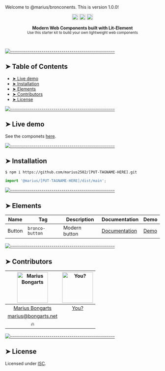 Welcome to @marius/bronconents. This is version 1.0.0!

<p align="center">
		<a href="https://david-dm.org/marius2502/WebStarter"><img alt="Dependencies" src="https://img.shields.io/david/marius2502/WebStarter.svg" height="20"/></a>
<a href="https://github.com/marius2502/WebStarter/graphs/contributors"><img alt="Contributors" src="https://img.shields.io/github/contributors/marius2502/WebStarter.svg" height="20"/></a>
<a href="https://github.com/badges/shields"><img alt="Coverage" src="https://img.shields.io/badge/custom-badge-f39f37.svg" height="20"/></a>
	</p>


<p align="center">
  <b>Modern Web Components built with Lit-Element</b></br>
  <sub>Use this starter kit to build your own lightweight web components<sub>
</p>

<br />



[![-----------------------------------------------------](https://raw.githubusercontent.com/andreasbm/readme/master/assets/lines/colored.png)](#table-of-contents)

## ➤ Table of Contents

* [➤ Live demo](#-live-demo)
* [➤ Installation](#-installation)
* [➤ Elements](#-elements)
* [➤ Contributors](#-contributors)
* [➤ License](#-license)


[![-----------------------------------------------------](https://raw.githubusercontent.com/andreasbm/readme/master/assets/lines/colored.png)](#live-demo)

## ➤ Live demo

See the componets [here](https://bongarts.net).


[![-----------------------------------------------------](https://raw.githubusercontent.com/andreasbm/readme/master/assets/lines/colored.png)](#installation)

## ➤ Installation

```
$ npm i https://github.com/marius2502/[PUT-TAGNAME-HERE].git
```

```javascript
import '@marius/[PUT-TAGNAME-HERE]/dist/main';
```


[![-----------------------------------------------------](https://raw.githubusercontent.com/andreasbm/readme/master/assets/lines/colored.png)](#elements)

## ➤ Elements


| Name   | Tag             | Description   | Documentation                                    | Demo                          |
|--------|-----------------|---------------|--------------------------------------------------|-------------------------------|
| Button | `bronco-button` | Modern button | [Documentation](https://github.com/marius2502/bronco-button) | [Demo](https://bongarts.net/) |



[![-----------------------------------------------------](https://raw.githubusercontent.com/andreasbm/readme/master/assets/lines/colored.png)](#contributors)

## ➤ Contributors
	

| [<img alt="Marius Bongarts" src="https://avatars2.githubusercontent.com/u/38838885?s=460&v=4" width="100">](https://bongarts.net/) | [<img alt="You?" src="https://joeschmoe.io/api/v1/random" width="100">](https://github.com/andreasbm/readme/blob/master/CONTRIBUTING.md) |
|:--------------------------------------------------:|:--------------------------------------------------:|
| [Marius Bongarts](https://bongarts.net/)         | [You?](https://github.com/andreasbm/readme/blob/master/CONTRIBUTING.md) |
| [marius@bongarts.net](mailto:marius@bongarts.net) |                                                  |
| 🔥                                               |                                                  |



[![-----------------------------------------------------](https://raw.githubusercontent.com/andreasbm/readme/master/assets/lines/colored.png)](#license)

## ➤ License
	
Licensed under [ISC](https://opensource.org/licenses/ISC).



